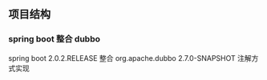 ## 项目结构
### spring boot 整合 dubbo
spring boot 2.0.2.RELEASE 整合 org.apache.dubbo 2.7.0-SNAPSHOT 注解方式实现
